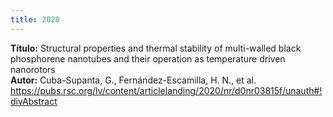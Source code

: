 ```yaml
---
title: 2020
---
```


<div class="a"> <b> Título:</b> Structural properties and thermal stability of multi-walled black phosphorene nanotubes and their operation as temperature driven nanorotors <br>
<b> Autor:</b> Cuba-Supanta, G., Fernández-Escamilla, H. N., et al.<br>
<a href="https://pubs.rsc.org/lv/content/articlelanding/2020/nr/d0nr03815f/unauth#!divAbstract">https://pubs.rsc.org/lv/content/articlelanding/2020/nr/d0nr03815f/unauth#!divAbstract</a> <br><br>